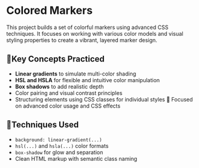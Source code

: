 # Colored Markers

This project builds a set of colorful markers using advanced CSS techniques. It focuses on working with various color models and visual styling properties to create a vibrant, layered marker design.

## 🎯Key Concepts Practiced

- **Linear gradients** to simulate multi-color shading
- **HSL and HSLA** for flexible and intuitive color manipulation
- **Box shadows** to add realistic depth
- Color pairing and visual contrast principles
- Structuring elements using CSS classes for individual styles
🎨 Focused on advanced color usage and CSS effects  

## 🧪Techniques Used

- `background: linear-gradient(...)`
- `hsl(...)` and `hsla(...)` color formats
- `box-shadow` for glow and separation
- Clean HTML markup with semantic class naming


